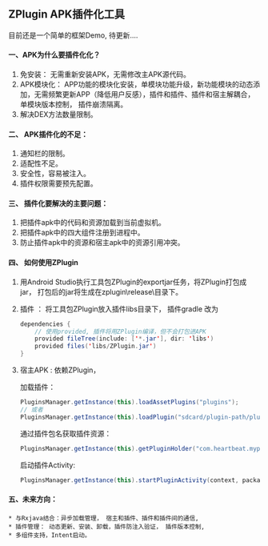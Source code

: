 ## ZPlugin APK插件化工具
目前还是一个简单的框架Demo, 待更新....

#### 一、APK为什么要插件化化？
1. 免安装： 无需重新安装APK，无需修改主APK源代码。
2. APK模块化： APP功能的模块化安装，单模块功能升级，新功能模块的动态添加，无需频繁更新APP（降低用户反感），插件和插件、插件和宿主解耦合， 单模块版本控制， 插件崩溃隔离。
3. 解决DEX方法数量限制。

#### 二、 APK插件化的不足：
1. 通知栏的限制。
2. 适配性不足。
3. 安全性，容易被注入。
4. 插件权限需要预先配置。

#### 三、 插件化要解决的主要问题：
1. 把插件apk中的代码和资源加载到当前虚拟机。
2. 把插件apk中的四大组件注册到进程中。
3. 防止插件apk中的资源和宿主apk中的资源引用冲突。

#### 四、 如何使用ZPlugin
1.  用Android Studio执行工具包ZPlugin的exportjar任务，将ZPlugin打包成jar， 打包后的jar将生成在zplugin\release\目录下。
2.  插件 ： 将工具包ZPlugin放入插件libs目录下， 插件gradle 改为

    ```java
    dependencies {
        // 使用provided, 插件将用ZPlugin编译，但不会打包进APK
        provided fileTree(include: ['*.jar'], dir: 'libs')
        provided files('libs/ZPlugin.jar')
    }
    ```

3. 宿主APK : 依赖ZPlugin， 

    加载插件：
    ```java
    PluginsManager.getInstance(this).loadAssetPlugins("plugins");
    // 或者
    PluginsManager.getInstance(this).loadPlugin("sdcard/plugin-path/plugin.apk");
    ```
    
    通过插件包名获取插件资源：
    ```java
    PluginsManager.getInstance(this).getPluginHolder("com.heartbeat.myplugin").dexClassLoader;
    ```
    
    启动插件Activity:
    ```java
    PluginsManager.getInstance(this).startPluginActivity(context, packageName, activityname);
    ```
#### 五、未来方向：
    * 与Rxjava结合：异步加载管理， 宿主和插件、插件和插件间的通信, 
    * 插件管理： 动态更新、安装、卸载，插件防注入验证， 插件版本控制, 
    * 多组件支持，Intent启动。
